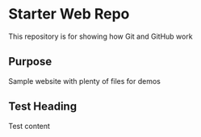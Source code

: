 # Starter Web Repo

This repository is for showing how Git and GitHub work

## Purpose

Sample website with plenty of files for demos

## Test Heading

Test content